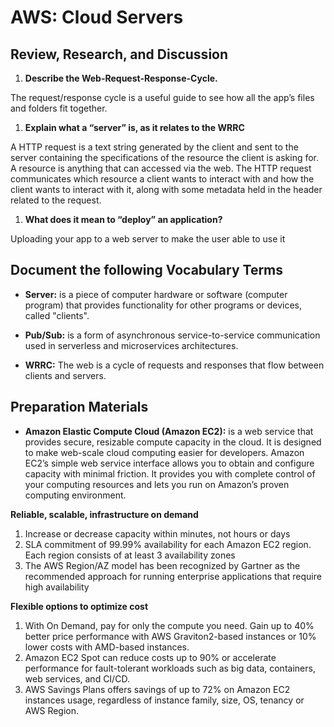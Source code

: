 # AWS: Cloud Servers

## Review, Research, and Discussion
 
1. **Describe the Web-Request-Response-Cycle.**

The request/response cycle is a useful guide to see how all the app’s files and folders fit together.

1. **Explain what a “server” is, as it relates to the WRRC**

A HTTP request is a text string generated by the client and sent to the server containing the specifications of the resource the client is asking for. A resource is anything that can accessed via the web. The HTTP request communicates which resource a client wants to interact with and how the client wants to interact with it, along with some metadata held in the header related to the request.

1. **What does it mean to “deploy” an application?**

Uploading your app to a web server to make the user able to use it 

## Document the following Vocabulary Terms

* **Server:** is a piece of computer hardware or software (computer program) that provides functionality for other programs or devices, called "clients".

* **Pub/Sub:** is a form of asynchronous service-to-service communication used in serverless and microservices architectures.

* **WRRC:** The web is a cycle of requests and responses that flow between clients and servers.

## Preparation Materials

* **Amazon Elastic Compute Cloud (Amazon EC2):** is a web service that provides secure, resizable compute capacity in the cloud. It is designed to make web-scale cloud computing easier for developers. Amazon EC2’s simple web service interface allows you to obtain and configure capacity with minimal friction. It provides you with complete control of your computing resources and lets you run on Amazon’s proven computing environment.

**Reliable, scalable, infrastructure on demand** 

1. Increase or decrease capacity within minutes, not hours or days
1. SLA commitment of 99.99% availability for each Amazon EC2 region. Each region consists of at least 3 availability zones
1. The AWS Region/AZ model has been recognized by Gartner as the recommended approach for running enterprise applications that require high availability

**Flexible options to optimize cost**
1. With On Demand, pay for only the compute you need. Gain up to 40% better price performance with AWS Graviton2-based instances or 10% lower costs with AMD-based instances.
1. Amazon EC2 Spot can reduce costs up to 90% or accelerate performance for fault-tolerant workloads such as big data, containers, web services, and CI/CD.
1. AWS Savings Plans offers savings of up to 72% on Amazon EC2 instances usage, regardless of instance family, size, OS, tenancy or AWS Region.